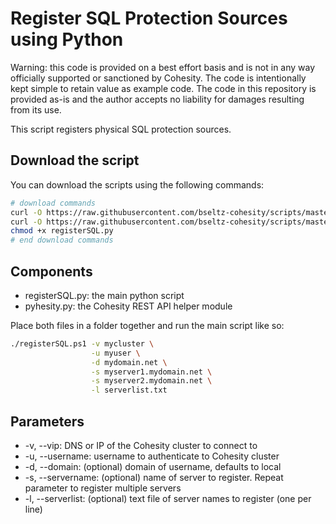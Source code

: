 # Register SQL Protection Sources using Python

Warning: this code is provided on a best effort basis and is not in any way officially supported or sanctioned by Cohesity. The code is intentionally kept simple to retain value as example code. The code in this repository is provided as-is and the author accepts no liability for damages resulting from its use.

This script registers physical SQL protection sources.

## Download the script

You can download the scripts using the following commands:

```bash
# download commands
curl -O https://raw.githubusercontent.com/bseltz-cohesity/scripts/master/python/registerSQL/registerSQL.py
curl -O https://raw.githubusercontent.com/bseltz-cohesity/scripts/master/python/pyhesity.py
chmod +x registerSQL.py
# end download commands
```

## Components

* registerSQL.py: the main python script
* pyhesity.py: the Cohesity REST API helper module

Place both files in a folder together and run the main script like so:

```bash
./registerSQL.ps1 -v mycluster \
                  -u myuser \
                  -d mydomain.net \
                  -s myserver1.mydomain.net \
                  -s myserver2.mydomain.net \
                  -l serverlist.txt
```

## Parameters

* -v, --vip: DNS or IP of the Cohesity cluster to connect to
* -u, --username: username to authenticate to Cohesity cluster
* -d, --domain: (optional) domain of username, defaults to local
* -s, --servername: (optional) name of server to register. Repeat parameter to register multiple servers
* -l, --serverlist: (optional) text file of server names to register (one per line)
